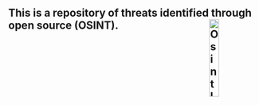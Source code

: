 



## This is a repository of threats identified through open source (OSINT). <img align="right" img src="https://github.com/jmpshell/ThreatFeeds/blob/master/assets/osintlogo.png" width="20%" height="20%" alt="Osint Logo"> 


